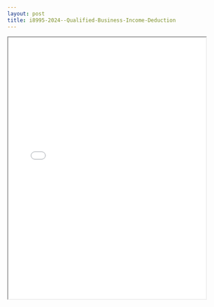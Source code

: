 ```yaml
---
layout: post
title: i8995-2024--Qualified-Business-Income-Deduction
---
```


<div class="pdf-container">
<iframe src="/ea/assets/pdfs/i8995-2024--Qualified-Business-Income-Deduction.pdf" height="600" width="90%" allowFullScreen="true"></iframe>
</div>

